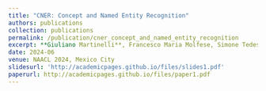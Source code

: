 ```yaml
---
title: "CNER: Concept and Named Entity Recognition"
authors: publications
collection: publications
permalink: /publication/cner_concept_and_named_entity_recognition
excerpt: **Giuliano Martinelli**, Francesco Maria Molfese, Simone Tedeschi, Alberte Fernàndez-Castro, Roberto Navigli.
date: 2024-06
venue: NAACL 2024, Mexico City
slidesurl: 'http://academicpages.github.io/files/slides1.pdf'
paperurl: http://academicpages.github.io/files/paper1.pdf
---
```



